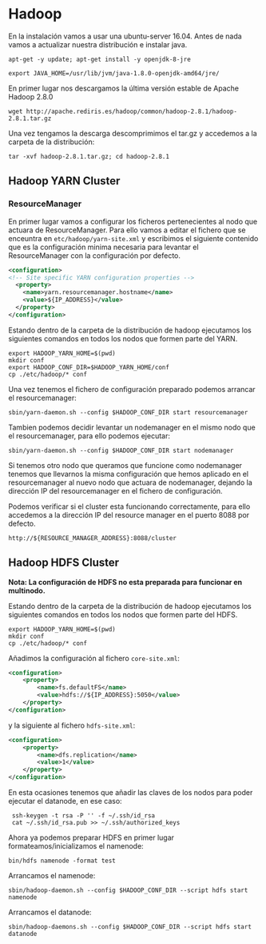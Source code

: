 # Hadoop

En la instalación vamos a usar una ubuntu-server 16.04. Antes de nada vamos a actualizar nuestra distribución e instalar java.

```
apt-get -y update; apt-get install -y openjdk-8-jre
```

```
export JAVA_HOME=/usr/lib/jvm/java-1.8.0-openjdk-amd64/jre/
```

En primer lugar nos descargamos la última versión estable de Apache Hadoop 2.8.0

```
wget http://apache.rediris.es/hadoop/common/hadoop-2.8.1/hadoop-2.8.1.tar.gz
```

Una vez tengamos la descarga descomprimimos el tar.gz y accedemos a la carpeta de la distribución:

```
tar -xvf hadoop-2.8.1.tar.gz; cd hadoop-2.8.1
```

## Hadoop YARN Cluster

### ResourceManager

En primer lugar vamos a configurar los ficheros pertenecientes al nodo que actuara de ResourceManager. Para ello vamos a editar el fichero que se enceuntra en `etc/hadoop/yarn-site.xml` y escribimos el siguiente contenido que es la configuración minima necesaria para levantar el ResourceManager con la configuración por defecto.

```xml
<configuration>
<!-- Site specific YARN configuration properties -->
  <property>
    <name>yarn.resourcemanager.hostname</name>
    <value>${IP_ADDRESS}</value>
  </property>
</configuration>
```

Estando dentro de la carpeta de la distribución de hadoop ejecutamos los siguientes comandos en todos los nodos que formen parte del YARN.

```
export HADOOP_YARN_HOME=$(pwd)
mkdir conf
export HADOOP_CONF_DIR=$HADOOP_YARN_HOME/conf
cp ./etc/hadoop/* conf
```

Una vez tenemos el fichero de configuración preparado podemos arrancar el resourcemanager:

```
sbin/yarn-daemon.sh --config $HADOOP_CONF_DIR start resourcemanager
```

Tambien podemos decidir levantar un nodemanager en el mismo nodo que el resourcemanager, para ello podemos ejecutar:

```
sbin/yarn-daemon.sh --config $HADOOP_CONF_DIR start nodemanager
```

Si tenemos otro nodo que queramos que funcione como nodemanager tenemos que llevarnos la misma configuración que hemos aplicado en el resourcemanager al nuevo nodo que actuara de nodemanager, dejando la dirección IP del resourcemanager en el fichero de configuración.

Podemos verificar si el cluster esta funcionando correctamente, para ello accedemos a la dirección IP del resource manager en el puerto 8088 por defecto.

`http://${RESOURCE_MANAGER_ADDRESS}:8088/cluster`

## Hadoop HDFS Cluster

**Nota: La configuración de HDFS no esta preparada para funcionar en multinodo.**

Estando dentro de la carpeta de la distribución de hadoop ejecutamos los siguientes comandos en todos los nodos que formen parte del HDFS.

```
export HADOOP_YARN_HOME=$(pwd)
mkdir conf
cp ./etc/hadoop/* conf
```

Añadimos la configuración al fichero `core-site.xml`:

```xml
<configuration>
    <property>
        <name>fs.defaultFS</name>
        <value>hdfs://${IP_ADDRESS}:5050</value>
    </property>
</configuration>
```

y la siguiente al fichero `hdfs-site.xml`:

```xml
<configuration>
    <property>
        <name>dfs.replication</name>
        <value>1</value>
    </property>
</configuration>
```

En esta ocasiones tenemos que añadir las claves de los nodos para poder ejecutar el datanode, en ese caso:

```
 ssh-keygen -t rsa -P '' -f ~/.ssh/id_rsa
 cat ~/.ssh/id_rsa.pub >> ~/.ssh/authorized_keys
```

Ahora ya podemos preparar HDFS en primer lugar formateamos/inicializamos el namenode:

```
bin/hdfs namenode -format test
```

Arrancamos el namenode:

```
sbin/hadoop-daemon.sh --config $HADOOP_CONF_DIR --script hdfs start namenode
```

Arrancamos el datanode:

```
sbin/hadoop-daemons.sh --config $HADOOP_CONF_DIR --script hdfs start datanode
```

